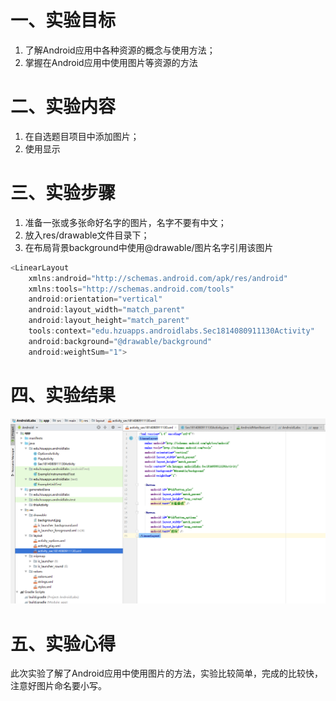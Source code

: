 # 一、实验目标

1. 了解Android应用中各种资源的概念与使用方法；
2. 掌握在Android应用中使用图片等资源的方法

# 二、实验内容

1. 在自选题目项目中添加图片；
2. 使用显示

# 三、实验步骤

1. 准备一张或多张命好名字的图片，名字不要有中文；
2. 放入res/drawable文件目录下；
3. 在布局背景background中使用@drawable/图片名字引用该图片
```java
<LinearLayout
    xmlns:android="http://schemas.android.com/apk/res/android"
    xmlns:tools="http://schemas.android.com/tools"
    android:orientation="vertical"
    android:layout_width="match_parent"
    android:layout_height="match_parent"
    tools:context="edu.hzuapps.androidlabs.Sec1814080911130Activity"
    android:background="@drawable/background"
    android:weightSum="1"> 
```
# 四、实验结果

![实验3截图](./labs/lab3.png)

# 五、实验心得

此次实验了解了Android应用中使用图片的方法，实验比较简单，完成的比较快，注意好图片命名要小写。